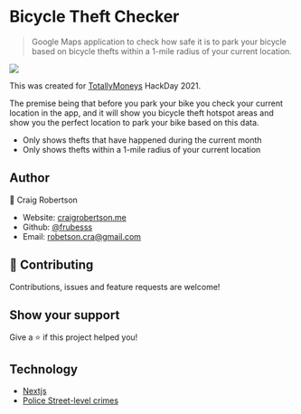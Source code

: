 # Bicycle Theft Checker

> Google Maps application to check how safe it is to park your bicycle based on bicycle thefts
> within a 1-mile radius of your current location.

![](./.github/bicycle-theft-checker-demo.gif)

This was created for [TotallyMoneys](https://www.totallymoney.com/) HackDay 2021.

The premise being that before you park your bike you check your current location in the app, 
and it will show you bicycle theft hotspot areas and show you the 
perfect location to park your bike based on this data.

- Only shows thefts that have happened during the current month
- Only shows thefts within a 1-mile radius of your current location
 

## Author

👤 Craig Robertson

* Website: [craigrobertson.me](https://craigrobertson.me)
* Github: [@frubesss](https://github.com/frubesss)
* Email: robetson.cra@gmail.com

## 🤝 Contributing

Contributions, issues and feature requests are welcome!

## Show your support

Give a ⭐️ if this project helped you!

## Technology

- [Nextjs](https://nextjs.org/)
- [Police Street-level crimes](https://data.police.uk/docs/method/crime-street/)